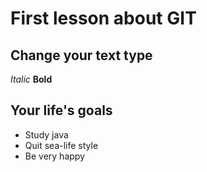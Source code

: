 # First lesson about GIT


## Change your text type
*Italic*
 **Bold**

## Your life's goals
* Study java
* Quit sea-life style
* Be very happy
